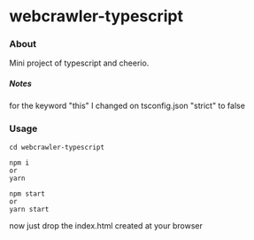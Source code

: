 # webcrawler-typescript

### About
Mini project of typescript and cheerio.

##### Notes
for the keyword "this" I changed on tsconfig.json "strict" to false

### Usage
```
cd webcrawler-typescript
```

```
npm i
or
yarn
```


```
npm start 
or
yarn start 
```

now just drop the index.html created at your browser
